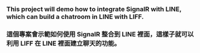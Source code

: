 ### This project will demo how to integrate SignalR with LINE, which can build a chatroom in LINE with LIFF. 

### 這個專案會示範如何使用 SignalR 整合到 LINE 裡面，這樣子就可以利用 LIFF 在 LINE 裡面建立聊天的功能。
